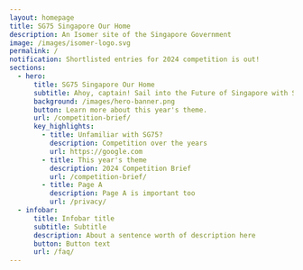 ```yaml
---
layout: homepage
title: SG75 Singapore Our Home
description: An Isomer site of the Singapore Government
image: /images/isomer-logo.svg
permalink: /
notification: Shortlisted entries for 2024 competition is out!
sections:
  - hero:
      title: SG75 Singapore Our Home
      subtitle: Ahoy, captain! Sail into the Future of Singapore with SG75 2024!
      background: /images/hero-banner.png
      button: Learn more about this year's theme.
      url: /competition-brief/
      key_highlights:
        - title: Unfamiliar with SG75?
          description: Competition over the years
          url: https://google.com
        - title: This year's theme
          description: 2024 Competition Brief
          url: /competition-brief/
        - title: Page A
          description: Page A is important too
          url: /privacy/
  - infobar:
      title: Infobar title
      subtitle: Subtitle
      description: About a sentence worth of description here
      button: Button text
      url: /faq/
---
```

